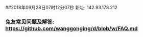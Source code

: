 ##2018年09月28日07时12分07秒 新址: 142.93.178.212
### 兔友常见问题及解答: https://github.com/wanggonging/d/blob/w/FAQ.md
